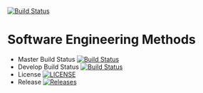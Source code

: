 [![Build Status](https://travis-ci.com/thommo1874/GroupE.svg?branch=main)](https://travis-ci.com/thommo1874/GroupE)

# Software Engineering Methods

- Master Build Status [![Build Status](https://www.travis-ci.com/thommo1874/GroupE.svg?branch=master)](https://www.travis-ci.com/thommo1874/GroupE)
- Develop Build Status [![Build Status](https://travis-ci.org/thommo1874/GroupE.svg?branch=develop)](https://travis-ci.org/thommo1874/GroupE)
- License [![LICENSE](https://img.shields.io/github/license/thommo1874/GroupE.svg?style=flat-square)](https://github.com/thommo1874/GroupE/master/LICENSE)
- Release [![Releases](https://img.shields.io/github/release/thommo1874/GroupE/all.svg?style=flat-square)](https://github.com/thommo1874/GroupE/releases)
